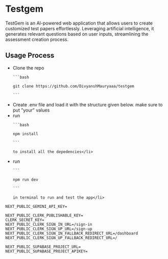 <h1>Testgem</h1>
<p>
TestGem is an AI-powered web application that allows users to create customized test papers effortlessly. Leveraging artificial intelligence, it generates relevant questions based on user inputs, streamlining the assessment creation process.&#8203;
</p>

<h2>Usage Process</h2>
<ul>
  <li>Clone the repo 
    <br />
    
    ```bash
    
    git clone https://github.com/DivyanshMauryaaa/testgem
    
    ```
  </li>
  <li>Create .env file and load it with the structure given below. make sure to put "your" values</li>
  <li>run 
    
    ```bash
    
    npm install
    
    ``` 
    
    to install all the depedencies</li>
  <li>run 
    
    ```
    
    npm run dev
    
    ``` 
    
    in terminal to run and test the app</li>
</ul>

``` .env  
NEXT_PUBLIC_GEMINI_API_KEY=

NEXT_PUBLIC_CLERK_PUBLISHABLE_KEY=
CLERK_SECRET_KEY=
NEXT_PUBLIC_CLERK_SIGN_IN_URL=/sign-in
NEXT_PUBLIC_CLERK_SIGN_UP_URL=/sign-up
NEXT_PUBLIC_CLERK_SIGN_IN_FALLBACK_REDIRECT_URL=/dashboard
NEXT_PUBLIC_CLERK_SIGN_UP_FALLBACK_REDIRECT_URL=/

NEXT_PUBLIC_SUPABASE_PROJECT_URL=
NEXT_PUBLIC_SUPABASE_PROJECT_APIKEY=
```
